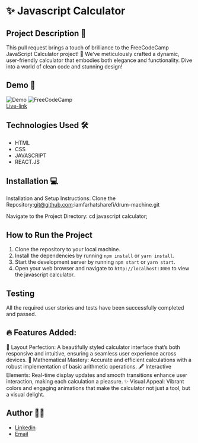 # ✨  Javascript Calculator

## Project Description 📝

This pull request brings a touch of brilliance to the FreeCodeCamp JavaScript Calculator project! 🚀 We’ve meticulously crafted a dynamic, user-friendly calculator that embodies both elegance and functionality. Dive into a world of clean code and stunning design!


## Demo 📸


![Demo](./assests/drumphoto.PNG)
![FreeCodeCamp](./assests/drumfreecodecamp.PNG)
<br>
 [Live-link](https://darling-madeleine-3b4c04.netlify.app/ )


## Technologies Used 🛠️

- HTML
- CSS
- JAVASCRIPT
- REACT.JS

## Installation 💻

Installation and Setup Instructions:
Clone the Repository:git@github.com:iamfarhatsharefi/drum-machine.git 

Navigate to the Project Directory:
cd javascript calculator;


## How to Run the Project
1. Clone the repository to your local machine.
2. Install the dependencies by running `npm install` or `yarn install`.
3. Start the development server by running `npm start` or `yarn start`.
4. Open your web browser and navigate to `http://localhost:3000` to view the javascript calculator.

## Testing
All the required user stories and tests have been successfully completed and passed.

## 🔥 Features Added:

📐 Layout Perfection: A beautifully styled calculator interface that’s both responsive and intuitive, ensuring a seamless user experience across devices.
🔢 Mathematical Mastery: Accurate and efficient calculations with a robust implementation of basic arithmetic operations.
🖋️ Interactive Elements: Real-time display updates and smooth transitions enhance user interaction, making each calculation a pleasure.
✨ Visual Appeal: Vibrant colors and engaging animations that make the calculator not just a tool, but a visual delight.



## Author 👩‍💻

 - [Linkedin](https://www.linkedin.com/in/farhat-sharefi-13a101309?utm_source=share&utm_campaign=share_via&utm_content=profile&utm_medium=android_app)
- [Email](sharefifarhat@gmail.com)


